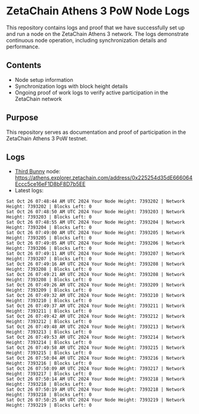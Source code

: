 # ZetaChain Athens 3 PoW Node Logs
This repository contains logs and proof that we have successfully set up and run a node on the ZetaChain Athens 3 network. The logs demonstrate continuous node operation, including synchronization details and performance.

## Contents
- Node setup information
- Synchronization logs with block height details
- Ongoing proof of work logs to verify active participation in the ZetaChain network

## Purpose
This repository serves as documentation and proof of participation in the ZetaChain Athens 3 PoW testnet.

## Logs

- [Third Bunny](https://thirdbunny.xyz/) node: https://athens.explorer.zetachain.com/address/0x225254d35dE666064Eccc5ce16eF1D8bF8D7b5EE
- Latest logs:
```
Sat Oct 26 07:48:44 AM UTC 2024 Your Node Height: 7393202 | Network Height: 7393202 | Blocks Left: 0
Sat Oct 26 07:48:50 AM UTC 2024 Your Node Height: 7393203 | Network Height: 7393203 | Blocks Left: 0
Sat Oct 26 07:48:55 AM UTC 2024 Your Node Height: 7393204 | Network Height: 7393204 | Blocks Left: 0
Sat Oct 26 07:49:00 AM UTC 2024 Your Node Height: 7393205 | Network Height: 7393205 | Blocks Left: 0
Sat Oct 26 07:49:05 AM UTC 2024 Your Node Height: 7393206 | Network Height: 7393206 | Blocks Left: 0
Sat Oct 26 07:49:11 AM UTC 2024 Your Node Height: 7393207 | Network Height: 7393207 | Blocks Left: 0
Sat Oct 26 07:49:16 AM UTC 2024 Your Node Height: 7393208 | Network Height: 7393208 | Blocks Left: 0
Sat Oct 26 07:49:21 AM UTC 2024 Your Node Height: 7393208 | Network Height: 7393208 | Blocks Left: 0
Sat Oct 26 07:49:26 AM UTC 2024 Your Node Height: 7393209 | Network Height: 7393209 | Blocks Left: 0
Sat Oct 26 07:49:32 AM UTC 2024 Your Node Height: 7393210 | Network Height: 7393210 | Blocks Left: 0
Sat Oct 26 07:49:37 AM UTC 2024 Your Node Height: 7393211 | Network Height: 7393211 | Blocks Left: 0
Sat Oct 26 07:49:42 AM UTC 2024 Your Node Height: 7393212 | Network Height: 7393212 | Blocks Left: 0
Sat Oct 26 07:49:48 AM UTC 2024 Your Node Height: 7393213 | Network Height: 7393213 | Blocks Left: 0
Sat Oct 26 07:49:53 AM UTC 2024 Your Node Height: 7393214 | Network Height: 7393214 | Blocks Left: 0
Sat Oct 26 07:49:58 AM UTC 2024 Your Node Height: 7393215 | Network Height: 7393215 | Blocks Left: 0
Sat Oct 26 07:50:04 AM UTC 2024 Your Node Height: 7393216 | Network Height: 7393216 | Blocks Left: 0
Sat Oct 26 07:50:09 AM UTC 2024 Your Node Height: 7393217 | Network Height: 7393217 | Blocks Left: 0
Sat Oct 26 07:50:14 AM UTC 2024 Your Node Height: 7393218 | Network Height: 7393218 | Blocks Left: 0
Sat Oct 26 07:50:19 AM UTC 2024 Your Node Height: 7393218 | Network Height: 7393218 | Blocks Left: 0
Sat Oct 26 07:50:25 AM UTC 2024 Your Node Height: 7393219 | Network Height: 7393219 | Blocks Left: 0
```
